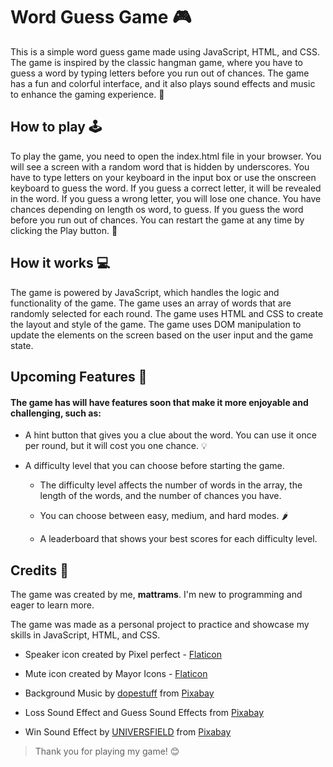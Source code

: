 # Word Guess Game 🎮
This is a simple word guess game made using JavaScript, HTML, and CSS. The game is inspired by the classic hangman game, where you have to guess a word by typing letters before you run out of chances. The game has a fun and colorful interface, and it also plays sound effects and music to enhance the gaming experience. 🎵

## How to play 🕹️
To play the game, you need to open the index.html file in your browser. You will see a screen with a random word that is hidden by underscores. You have to type letters on your keyboard in the input box or use the onscreen keyboard to guess the word. If you guess a correct letter, it will be revealed in the word. If you guess a wrong letter, you will lose one chance. You have chances depending on length os word, to guess. If you guess the word before you run out of chances. You can restart the game at any time by clicking the Play button. 🔁

## How it works 💻
The game is powered by JavaScript, which handles the logic and functionality of the game. The game uses an array of words that are randomly selected for each round. The game uses HTML and CSS to create the layout and style of the game. The game uses DOM manipulation to update the elements on the screen based on the user input and the game state.

## Upcoming Features 🌟

#### The game has will have features soon that make it more enjoyable and challenging, such as:

* A hint button that gives you a clue about the word. You can use it once per round, but it will cost you one chance. 💡

* A difficulty level that you can choose before starting the game. 

    * The difficulty level affects the number of words in the array, the length of the words, and the number of chances you have. 

    * You can choose between easy, medium, and hard modes. 🌶️

    * A leaderboard that shows your best scores for each difficulty level.

## Credits 🙏
The game was created by me, <b>mattrams</b>. I'm new to programming and eager to learn more. 

The game was made as a personal project to practice and showcase my skills in JavaScript, HTML, and CSS.

* Speaker icon created by Pixel perfect - <a href="https://www.flaticon.com/free-icons/speaker" title="speaker icons">Flaticon</a>

* Mute icon created by Mayor Icons - <a href="https://www.flaticon.com/free-icons/mute" title="mute icons">Flaticon</a>

* Background Music by <a href="https://pixabay.com/users/dopestuff-30965024/?utm_source=link-attribution&utm_medium=referral&utm_campaign=music&utm_content=128925">dopestuff</a> from <a href="https://pixabay.com/music//?utm_source=link-attribution&utm_medium=referral&utm_campaign=music&utm_content=128925">Pixabay</a>

* Loss Sound Effect and Guess Sound Effects from <a href="https://pixabay.com/?utm_source=link-attribution&utm_medium=referral&utm_campaign=music&utm_content=6008">Pixabay</a>

* Win Sound Effect by <a href="https://pixabay.com/users/universfield-28281460/?utm_source=link-attribution&utm_medium=referral&utm_campaign=music&utm_content=151766">UNIVERSFIELD</a> from <a href="https://pixabay.com//?utm_source=link-attribution&utm_medium=referral&utm_campaign=music&utm_content=151766">Pixabay</a>

> Thank you for playing my game! 😊